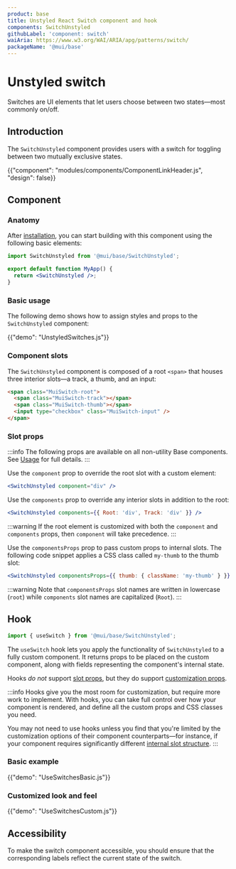 ```yaml
---
product: base
title: Unstyled React Switch component and hook
components: SwitchUnstyled
githubLabel: 'component: switch'
waiAria: https://www.w3.org/WAI/ARIA/apg/patterns/switch/
packageName: '@mui/base'
---
```


# Unstyled switch

<p class="description">Switches are UI elements that let users choose between two states—most commonly on/off.</p>

## Introduction

The `SwitchUnstyled` component provides users with a switch for toggling between two mutually exclusive states.

{{"component": "modules/components/ComponentLinkHeader.js", "design": false}}

## Component

### Anatomy

After [installation](/base/getting-started/installation/), you can start building with this component using the following basic elements:

```jsx
import SwitchUnstyled from '@mui/base/SwitchUnstyled';

export default function MyApp() {
  return <SwitchUnstyled />;
}
```

### Basic usage

The following demo shows how to assign styles and props to the `SwitchUnstyled` component:

{{"demo": "UnstyledSwitches.js"}}

### Component slots

The `SwitchUnstyled` component is composed of a root `<span>` that houses three interior slots—a track, a thumb, and an input:

```html
<span class="MuiSwitch-root">
  <span class="MuiSwitch-track"></span>
  <span class="MuiSwitch-thumb"></span>
  <input type="checkbox" class="MuiSwitch-input" />
</span>
```

### Slot props

:::info
The following props are available on all non-utility Base components.
See [Usage](/getting-started/usage/) for full details.
:::

Use the `component` prop to override the root slot with a custom element:

```jsx
<SwitchUnstyled component="div" />
```

Use the `components` prop to override any interior slots in addition to the root:

```jsx
<SwitchUnstyled components={{ Root: 'div', Track: 'div' }} />
```

:::warning
If the root element is customized with both the `component` and `components` props, then `component` will take precedence.
:::

Use the `componentsProps` prop to pass custom props to internal slots.
The following code snippet applies a CSS class called `my-thumb` to the thumb slot:

```jsx
<SwitchUnstyled componentsProps={{ thumb: { className: 'my-thumb' } }} />
```

:::warning
Note that `componentsProps` slot names are written in lowercase (`root`) while `components` slot names are capitalized (`Root`).
:::

## Hook

```js
import { useSwitch } from '@mui/base/SwitchUnstyled';
```

The `useSwitch` hook lets you apply the functionality of `SwitchUnstyled` to a fully custom component.
It returns props to be placed on the custom component, along with fields representing the component's internal state.

Hooks _do not_ support [slot props](#slot-props), but they do support [customization props](#customization).

:::info
Hooks give you the most room for customization, but require more work to implement.
With hooks, you can take full control over how your component is rendered, and define all the custom props and CSS classes you need.

You may not need to use hooks unless you find that you're limited by the customization options of their component counterparts—for instance, if your component requires significantly different [internal slot structure](#internal-slots).
:::

### Basic example

{{"demo": "UseSwitchesBasic.js"}}

### Customized look and feel

{{"demo": "UseSwitchesCustom.js"}}

## Accessibility

To make the switch component accessible, you should ensure that the corresponding labels reflect the current state of the switch.

